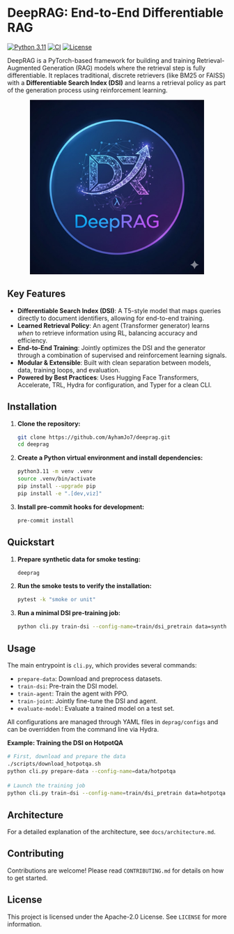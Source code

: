 # DeepRAG: End-to-End Differentiable RAG
[![Python 3.11](https://img.shields.io/badge/python-3.11-blue.svg)](https://www.python.org/downloads/)
[![CI](https://github.com/AyhamJo7/deeprag/actions/workflows/ci.yml/badge.svg)](https://github.com/AyhamJo7/deeprag/actions/workflows/ci.yml)
[![License](https://img.shields.io/badge/License-Apache_2.0-blue.svg)](https://opensource.org/licenses/Apache-2.0)

DeepRAG is a PyTorch-based framework for building and training Retrieval-Augmented Generation (RAG) models where the retrieval step is fully differentiable. It replaces traditional, discrete retrievers (like BM25 or FAISS) with a **Differentiable Search Index (DSI)** and learns a retrieval policy as part of the generation process using reinforcement learning.

<p align="center">
  <img src="docs/deeprag.png" alt="deeprag Logo" width="400"/>
</p>

## Key Features

- **Differentiable Search Index (DSI)**: A T5-style model that maps queries directly to document identifiers, allowing for end-to-end training.
- **Learned Retrieval Policy**: An agent (Transformer generator) learns *when* to retrieve information using RL, balancing accuracy and efficiency.
- **End-to-End Training**: Jointly optimizes the DSI and the generator through a combination of supervised and reinforcement learning signals.
- **Modular & Extensible**: Built with clean separation between models, data, training loops, and evaluation.
- **Powered by Best Practices**: Uses Hugging Face Transformers, Accelerate, TRL, Hydra for configuration, and Typer for a clean CLI.

## Installation

1.  **Clone the repository:**
    ```bash
    git clone https://github.com/AyhamJo7/deeprag.git
    cd deeprag
    ```

2.  **Create a Python virtual environment and install dependencies:**
    ```bash
    python3.11 -m venv .venv
    source .venv/bin/activate
    pip install --upgrade pip
    pip install -e ".[dev,viz]"
    ```

3.  **Install pre-commit hooks for development:**
    ```bash
    pre-commit install
    ```

## Quickstart

1.  **Prepare synthetic data for smoke testing:**
    ```bash
    deeprag
    ```

2.  **Run the smoke tests to verify the installation:**
    ```bash
    pytest -k "smoke or unit"
    ```

3.  **Run a minimal DSI pre-training job:**
    ```bash
    python cli.py train-dsi --config-name=train/dsi_pretrain data=synthetic model=dsi_small training.max_steps=10
    ```

## Usage

The main entrypoint is `cli.py`, which provides several commands:

- `prepare-data`: Download and preprocess datasets.
- `train-dsi`: Pre-train the DSI model.
- `train-agent`: Train the agent with PPO.
- `train-joint`: Jointly fine-tune the DSI and agent.
- `evaluate-model`: Evaluate a trained model on a test set.

All configurations are managed through YAML files in `deprag/configs` and can be overridden from the command line via Hydra.

**Example: Training the DSI on HotpotQA**
```bash
# First, download and prepare the data
./scripts/download_hotpotqa.sh
python cli.py prepare-data --config-name=data/hotpotqa

# Launch the training job
python cli.py train-dsi --config-name=train/dsi_pretrain data=hotpotqa model=dsi_small
```

## Architecture

For a detailed explanation of the architecture, see `docs/architecture.md`.

## Contributing

Contributions are welcome! Please read `CONTRIBUTING.md` for details on how to get started.

## License

This project is licensed under the Apache-2.0 License. See `LICENSE` for more information.
